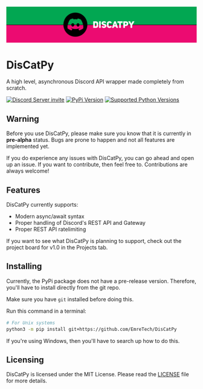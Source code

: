 ![Banner for DisCatPy](./assets/banner.png)

# DisCatPy

A high level, asynchronous Discord API wrapper made completely from scratch.

[![Discord Server invite](https://img.shields.io/discord/947409224361738250?label=discord&style=for-the-badge&logo=discord&color=5865F2&logoColor=white)](https://discord.gg/v7r9hNqQJb)
[![PyPi Version](https://img.shields.io/pypi/v/discatpy.svg?style=for-the-badge&logo=pypi)](https://pypi.org/project/discatpy/)
[![Supported Python Versions](https://img.shields.io/pypi/pyversions/discatpy?style=for-the-badge)](https://pypi.org/project/discatpy/)

## Warning

Before you use DisCatPy, please make sure you know that it is currently in **pre-alpha** status. Bugs are prone to happen and not all features are implemented yet.

If you do experience any issues with DisCatPy, you can go ahead and open up an issue. If you want to contribute, then feel free to. Contributions are always welcome!

## Features

DisCatPy currently supports:

- Modern async/await syntax
- Proper handling of Discord's REST API and Gateway
- Proper REST API ratelimiting

If you want to see what DisCatPy is planning to support, check out the project board for v1.0 in the Projects tab.

## Installing

Currently, the PyPi package does not have a pre-release version. Therefore, you'll have to install directly from the git repo.

Make sure you have `git` installed before doing this.

Run this command in a terminal:

```bash
# For Unix systems
python3 -m pip install git+https://github.com/EmreTech/DisCatPy
```

If you're using Windows, then you'll have to search up how to do this.

## Licensing

DisCatPy is licensed under the MIT License. Please read the [LICENSE](./LICENSE) file for more details.
